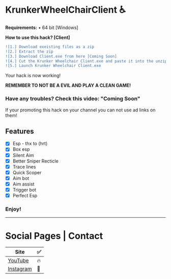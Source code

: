# KrunkerWheelChairClient ♿

<b>Requirements:</b> • 64 bit [Windows]</br>

**How to use this hack? [Client]**
```diff
![1.] Download exeisting files as a zip
![2.] Extract the zip
![3.] Download Client.exe from here [Coming Soon]
![4.] Cut the Krunker Wheelchair Client.exe and paste it into the unzipped folder!
![5.] Launch Krunker Wheelchair Client.exe
```
Your hack is now working!

**REMEMBER TO NOT BE A EVIL AND PLAY A CLEAN GAME!**

### Have any troubles? Check this video: "Coming Soon"

If your promoting this hack on your channel you can not use ad links on them!

## Features

- [x] Esp - thx to (hrt)
- [x] Box esp
- [x] Silent Aim
- [x] Better Sniper Recticle
- [x] Trace lines
- [x] Quick Scoper
- [x] Aim bot
- [x] Aim assist
- [x] Trigger bot
- [x] Perfect Esp

### Enjoy!
______________________________________________________________________________
# Social Pages | Contact

| Site | ✅ |
| --- | --- |
| [YouTube](https://www.youtube.com/channel/UCLxuarUbS3qzUy2SpLf3WEg) |   🔥  |
| [Instagram](https://www.instagram.com/zaresplusx/) |  📸  |
